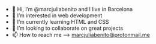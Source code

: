   - 👋 Hi, I’m @marcjuliabenito and I live in Barcelona
- 👀 I’m interested in web development
- 🌱 I’m currently learning HTML and CSS
- 💞️ I’m looking to collaborate on great projects
- 📫 How to reach me --> marcjuliabenito@protonmail.me

<!---
marcjuliabenito/marcjuliabenito is a ✨ special ✨ repository because its `README.md` (this file) appears on your GitHub profile.
You can click the Preview link to take a look at your changes.
--->
